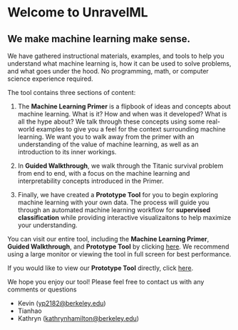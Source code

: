 # Welcome to UnravelML
## We make machine learning make sense.


We have gathered instructional materials, examples, and tools to help you understand what machine learning is, how it can be used to solve problems, and what goes under the hood. No programming, math, or computer science experience required.


The tool contains three sections of content:

1. The **Machine Learning Primer** is a flipbook of ideas and concepts about machine learning. What is it? How and when was it developed? What is all the hype about? We talk through these concepts using some real-world examples to give you a feel for the context surrounding machine learning. We want you to walk away from the primer with an understanding of the value of machine learning, as well as an introduction to its inner workings.

2. In **Guided Walkthrough**, we walk through the Titanic survival problem from end to end, with a focus on the machine learning and interpretability concepts introduced in the Primer.

3. Finally, we have created a **Prototype Tool** for you to begin exploring machine learning with your own data. The process will guide you through an automated machine learning workflow for **supervised classification** while providing interactive visualizaitons to help maximize your understanding.


You can visit our entire tool, including the **Machine Learning Primer**, **Guided Walkthrough**, and **Prototype Tool** by clicking [here](https://www.figma.com/proto/Z3XRORqVILLsEwGoSWpxANXp/UnravelML?node-id=0%3A1&scaling=min-zoom). We recommend using a large monitor or viewing the tool in full screen for best performance.

If you would like to view our **Prototype Tool** directly, click [here](http://169.62.176.245:32785/home).


We hope you enjoy our tool! Please feel free to contact us with any comments or questions

* Kevin (yp2182@berkeley.edu) 
* Tianhao
* Kathryn (kathrynhamilton@berkeley.edu)
